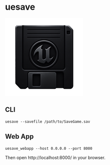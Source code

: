 # uesave

<img src="https://github.com/pboechat/uesave/blob/main/uesave/static/logo.png" alt="uesave" height="256px"></img>


## CLI

```
uesave --savefile /path/to/SaveGame.sav
```

## Web App

```
uesave_webapp --host 0.0.0.0 --port 8000
```

Then open http://localhost:8000/ in your browser.
